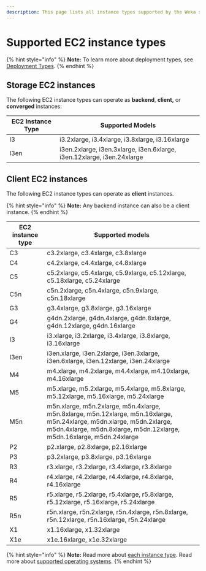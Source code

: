 ```yaml
---
description: This page lists all instance types supported by the Weka system version.
---
```


# Supported EC2 instance types

{% hint style="info" %}
**Note:** To learn more about deployment types, see [Deployment Types](deployment-types.md).
{% endhint %}

## Storage EC2 instances

The following EC2 instance types can operate as **backend**, **client,** or **converged** instances:

| **EC2 Instance Type** | **Supported Models**                                                   |
| --------------------- | ---------------------------------------------------------------------- |
| I3                    | i3.2xlarge, i3.4xlarge, i3.8xlarge, i3.16xlarge                        |
| I3en                  | i3en.2xlarge, i3en.3xlarge, i3en.6xlarge, i3en.12xlarge, i3en.24xlarge |

## Client EC2 instances

The following EC2 instance types can operate as **client** instances.

{% hint style="info" %}
**Note:** Any backend instance can also be a client instance.
{% endhint %}

| **EC2 instance type** | **Supported models**                                                                                                                                                                            |
| --------------------- | ----------------------------------------------------------------------------------------------------------------------------------------------------------------------------------------------- |
| C3                    | c3.2xlarge, c3.4xlarge, c3.8xlarge                                                                                                                                                              |
| C4                    | c4.2xlarge, c4.4xlarge, c4.8xlarge                                                                                                                                                              |
| C5                    | c5.2xlarge, c5.4xlarge, c5.9xlarge, c5.12xlarge, c5.18xlarge, c5.24xlarge                                                                                                                       |
| C5n                   | c5n.2xlarge, c5n.4xlarge, c5n.9xlarge, c5n.18xlarge                                                                                                                                             |
| G3                    | g3.4xlarge, g3.8xlarge, g3.16xlarge                                                                                                                                                             |
| G4                    | g4dn.2xlarge, g4dn.4xlarge, g4dn.8xlarge, g4dn.12xlarge, g4dn.16xlarge                                                                                                                          |
| I3                    | i3.xlarge, i3.2xlarge, i3.4xlarge, i3.8xlarge, i3.16xlarge                                                                                                                                      |
| I3en                  | i3en.xlarge, i3en.2xlarge, i3en.3xlarge, i3en.6xlarge, i3en.12xlarge, i3en.24xlarge                                                                                                             |
| M4                    | m4.xlarge, m4.2xlarge, m4.4xlarge, m4.10xlarge, m4.16xlarge                                                                                                                                     |
| M5                    | m5.xlarge, m5.2xlarge, m5.4xlarge, m5.8xlarge, m5.12xlarge, m5.16xlarge, m5.24xlarge                                                                                                            |
| M5n                   | m5n.xlarge, m5n.2xlarge, m5n.4xlarge, m5n.8xlarge, m5n.12xlarge, m5n.16xlarge, m5n.24xlarge, m5dn.xlarge, m5dn.2xlarge, m5dn.4xlarge, m5dn.8xlarge, m5dn.12xlarge, m5dn.16xlarge, m5dn.24xlarge |
| P2                    | p2.xlarge, p2.8xlarge, p2.16xlarge                                                                                                                                                              |
| P3                    | p3.2xlarge, p3.8xlarge, p3.16xlarge                                                                                                                                                             |
| R3                    | r3.xlarge, r3.2xlarge, r3.4xlarge, r3.8xlarge                                                                                                                                                   |
| R4                    | r4.xlarge, r4.2xlarge, r4.4xlarge, r4.8xlarge, r4.16xlarge                                                                                                                                      |
| R5                    | r5.xlarge, r5.2xlarge, r5.4xlarge, r5.8xlarge, r5.12xlarge, r5.16xlarge, r5.24xlarge                                                                                                            |
| R5n                   | r5n.xlarge, r5n.2xlarge, r5n.4xlarge, r5n.8xlarge, r5n.12xlarge, r5n.16xlarge, r5n.24xlarge                                                                                                     |
| X1                    | x1.16xlarge, x1.32xlarge                                                                                                                                                                        |
| X1e                   | x1e.16xlarge, x1e.32xlarge                                                                                                                                                                      |

{% hint style="info" %}
**Note:** Read more about [each instance type](https://aws.amazon.com/ec2/instance-types/). Read more about [supported operating systems](../prerequisites-for-installation-of-weka-dedicated-hosts/#operation-system).
{% endhint %}
